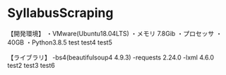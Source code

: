# SyllabusScraping
【開発環境】
	・VMware(Ubuntu18.04LTS)
	・メモリ 7.8Gib
	・プロセッサ 
	・40GB
	・Python3.8.5
test
test4
test5
	
【ライブラリ】
	-bs4(beautifulsoup4  4.9.3)
	-requests  2.24.0
	-lxml  4.6.0
test2
test3
test6
